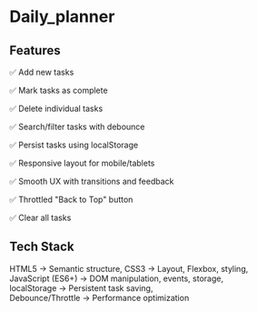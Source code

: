 # Daily_planner

## Features
✅ Add new tasks

✅ Mark tasks as complete

✅ Delete individual tasks

✅ Search/filter tasks with debounce

✅ Persist tasks using localStorage

✅ Responsive layout for mobile/tablets

✅ Smooth UX with transitions and feedback

✅ Throttled "Back to Top" button

✅ Clear all tasks


## Tech Stack

HTML5       ->	           Semantic structure, 
CSS3        ->          	Layout, Flexbox, styling,  
JavaScript (ES6+)   ->  	DOM manipulation, events, storage,  
localStorage	      ->    Persistent task saving,  
Debounce/Throttle    -> 	Performance optimization
